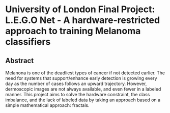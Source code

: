 <h1> University of London Final Project: L.E.G.O Net - A hardware-restricted approach to training Melanoma classifiers </h1>


<h2> Abstract </h2>

<p>Melanona is one of the deadliest types of cancer if not detected earlier. The need for systems that support/enhance early detection is growing every day as the number of cases follows an upward trajectory. However, dermoscopic images are not always available, and even fewer in a labeled manner. This project aims to solve the hardware constraint, the class imbalance, and the lack of labeled data by taking an approach based on a simple mathematical approach: fractals. </p>
